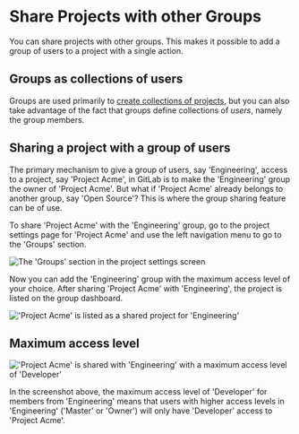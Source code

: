 # Share Projects with other Groups

You can share projects with other groups. This makes it possible to add a group of users
to a project with a single action.

## Groups as collections of users

Groups are used primarily to [create collections of projects](../user/group/index.md), but you can also
take advantage of the fact that groups define collections of _users_, namely the group
members.

## Sharing a project with a group of users

The primary mechanism to give a group of users, say 'Engineering', access to a project,
say 'Project Acme', in GitLab is to make the 'Engineering' group the owner of 'Project
Acme'.  But what if 'Project Acme' already belongs to another group, say 'Open Source'?
This is where the group sharing feature can be of use.

To share 'Project Acme' with the 'Engineering' group, go to the project settings page for 'Project Acme' and use the left navigation menu to go to the 'Groups' section.

![The 'Groups' section in the project settings screen](groups/share_project_with_groups.png)

Now you can add the 'Engineering' group with the maximum access level of your choice.
After sharing 'Project Acme' with 'Engineering', the project is listed on the group dashboard.

!['Project Acme' is listed as a shared project for 'Engineering'](groups/other_group_sees_shared_project.png)

## Maximum access level

!['Project Acme' is shared with 'Engineering' with a maximum access level of 'Developer'](groups/max_access_level.png)

In the screenshot above, the maximum access level of 'Developer' for members from 'Engineering' means that users with higher access levels in 'Engineering' ('Master' or 'Owner') will only have 'Developer' access to 'Project Acme'.
